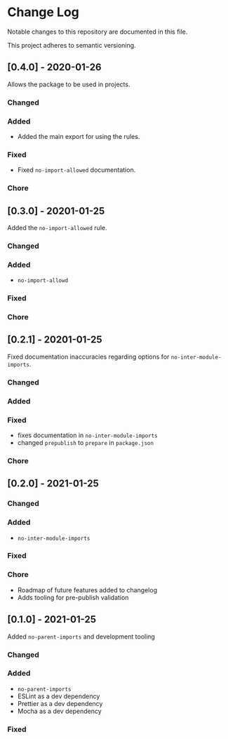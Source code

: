 # Change Log

Notable changes to this repository are documented in this file.

This project adheres to semantic versioning.

## [0.4.0] - 2020-01-26

Allows the package to be used in projects.

### Changed

### Added

- Added the main export for using the rules.

### Fixed

- Fixed `no-import-allowed` documentation.

### Chore

## [0.3.0] - 20201-01-25

Added the `no-import-allowed` rule.

### Changed

### Added

- `no-import-allowd`

### Fixed

### Chore

## [0.2.1] - 20201-01-25

Fixed documentation inaccuracies regarding options for `no-inter-module-imports`.

### Changed

### Added

### Fixed

- fixes documentation in `no-inter-module-imports`
- changed `prepublish` to `prepare` in `package.json`

### Chore

## [0.2.0] - 2021-01-25

### Changed

### Added

- `no-inter-module-imports`

### Fixed

### Chore

- Roadmap of future features added to changelog
- Adds tooling for pre-publish validation

## [0.1.0] - 2021-01-25

Added `no-parent-imports` and development tooling

### Changed

### Added

- `no-parent-imports`
- ESLint as a dev dependency
- Prettier as a dev dependency
- Mocha as a dev dependency

### Fixed
